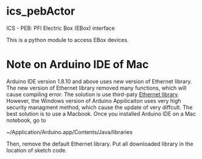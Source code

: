 # ics_pebActor
ICS - PEB: PFI Electric Box (EBox) interface

This is a python module to access EBox devices.



# Note on Arduino IDE of Mac
Arduino IDE version 1.8.10 and above uses new version of Ethernet library.  The new version of Ethernet library removed 
many functions, which will cause compiling error.  The solution is use third-paty [Ethernet library](https://github.com/masterx1981/Ethernet).  However, the Windows version of Arduino Appilicaiton uses very high security managment method, which cause the update of very diffcult.  The best solution is to use a Macbook.  Once you installed Arduino IDE on a Mac notebook, go to 

~/Application/Arduino.app/Contents/Java/libraries

Then, remove the default Ethernet library.  Put all downloaded library in the location of sketch code.  
